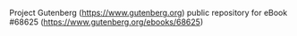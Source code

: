 Project Gutenberg (https://www.gutenberg.org) public repository for
eBook #68625 (https://www.gutenberg.org/ebooks/68625)

